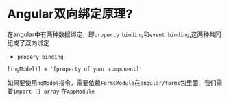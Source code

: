 # Angular双向绑定原理?
在angular中有两种数据绑定，即`property binding`和`event binding`,这两种共同组成了双向绑定
- `propery binding`
```
[(ngModel)] = '[property of your component]'
```
如果要使用`ngModel`指令，需要依赖`FormsModule`在`angular/forms`包里面，我们需要`import [] array` 在`AppModule`
